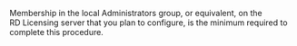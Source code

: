 <Token xmlns:xlink="http://www.w3.org/1999/xlink">Membership in the local <ui xmlns="http://ddue.schemas.microsoft.com/authoring/2003/5">Administrators</ui> group, or equivalent, on the RD Licensing server that you plan to configure, is the minimum required to complete this procedure.</Token>
